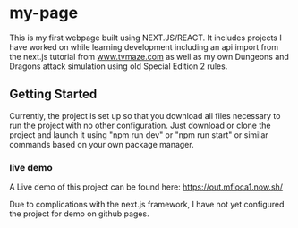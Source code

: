 # my-page

This is my first webpage built using NEXT.JS/REACT.  It includes projects I have worked on while learning development including an api import from the next.js tutorial from www.tvmaze.com as well as my own Dungeons and Dragons attack simulation using old Special Edition 2 rules.  

## Getting Started

Currently, the project is set up so that you download all files necessary to run the project with no other configuration.  Just download or clone the project and launch it using "npm run dev" or "npm run start" or similar commands based on your own package manager.

### live demo

A Live demo of this project can be found here:  <https://out.mfioca1.now.sh/>  

Due to complications with the next.js framework, I have not yet configured the project for demo on github pages.

```
